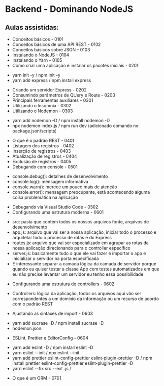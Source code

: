 # Backend - Dominando NodeJS
## Aulas assistidas:
* Conceitos básicos - 0101
* Conceitos básicos de uma API REST - 0102
* Conceitos básicos sobre JSON - 0103
* Instalando o NodeJS - 0104
* Instalando o Yarn - 0105
* Como criar uma aplicação e instalar os pacotes iniciais - 0201
- yarn init -y / npm init -y
- yarn add express / npm install express
* Criando um servidor Express - 0202
* Consumindo parâmetros de QUery e Route - 0203
* Principais ferramentas auxiliares - 0301
* Utilizando o Insomnia - 0302
* Utilizando o Nodemon - 0303
- yarn add nodemon -D / npm install nodemon -D
- npx nodemon index.js / npm run dev (adicionado comando no package.json/scripts)
* O que é o padrão REST - 0401
* Listagem dos registros - 0402
* Inserção de registros - 0403
* Atualização de registros - 0404
* Exclusão de registros - 0405
* Debugando com console - 0501
- console.debug(): detalhes de desenvolvimento
- console.log(): mensagem informativa
- console.warn(): merece um pouco mais de atenção
- console.error(): mensagem preocupante, está acontecendo alguma coisa problemática na aplicação
* Debugando via Visual Studio Code - 0502
* Configurando uma estrutura moderna - 0601
- src: pasta que contém todos os nossos arquivos fonte, arquivos de desenvolvimento
- app.js: arquivo que vai ser a nossa aplicação, iniciar todo o processo e arquitetar todo o processo de rotas e do Express
- routes.js: arquivo que vai ser especializado em agrupar as rotas da nossa aplicação direcionando para o controller específico
- server.js: basicamente tudo o que ele vai fazer é importar o app e inicializar o servidor na porta especificada
- É interessante separar a camada lógica da camada de servidor porque quando eu quiser testar a classe App com testes automatizados
em que eu não precise levantar um servidor eu tenho essa possibilidade
* Configurando uma estrutura de controllers - 0602
- Controllers: lógica da aplicação, todos os arquivos aqui vão ser correspondentes a um domínio da informação ou um recurso de acordo
com o padrão REST
* Ajustando as sintaxes de import - 0603
- yarn add sucrase -D / npm install sucrase -D
- nodemon.json
* ESLint, Prettier e EditorConfig - 0604
- yarn add eslint -D / npm install eslint -D
- yarn eslint --init / npx eslint --init
- yarn add prettier eslint-config-prettier eslint-plugin-prettier -D / npm install prettier eslint-config-prettier eslint-plugin-prettier -D
- yarn eslint --fix src --ext .js /
* O que é um ORM - 0701